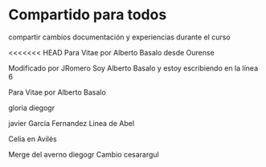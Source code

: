 # Compartido para todos

compartir cambios documentación y experiencias durante el curso

<<<<<<< HEAD
Para Vitae por Alberto Basalo desde Ourense

Modificado por JRomero
Soy Alberto Basalo y estoy escribiendo en la línea 6

Para Vitae por Alberto Basalo

gloria
diegogr

javier Garcia Fernandez
Linea de Abel


Celia en Avilés

Merge del averno
diegogr
Cambio cesarargul


